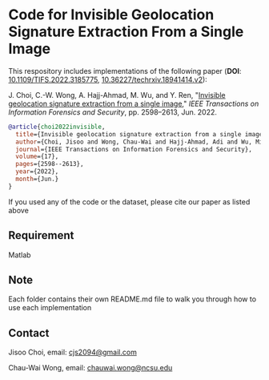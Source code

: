 # Code for Invisible Geolocation Signature Extraction From a Single Image

This respository includes implementations of the following paper (**DOI**: [10.1109/TIFS.2022.3185775](https://doi.org/10.1109/TIFS.2022.3185775), [10.36227/techrxiv.18941414.v2](https://doi.org/10.36227/techrxiv.18941414.v2)):

J. Choi, C.-W. Wong, A. Hajj-Ahmad, M. Wu, and Y. Ren, "[Invisible geolocation signature extraction from a single image](https://ieeexplore.ieee.org/document/9804874)," *IEEE Transactions on Information Forensics and Security*, pp. 2598–2613, Jun. 2022.

```bibtex
@article{choi2022invisible,
  title={Invisible geolocation signature extraction from a single image},
  author={Choi, Jisoo and Wong, Chau-Wai and Hajj-Ahmad, Adi and Wu, Min and Ren, Yanpin},
  journal={IEEE Transactions on Information Forensics and Security},
  volume={17},
  pages={2598--2613},
  year={2022},
  month={Jun.}
}
```


If you used any of the code or the dataset, please cite our paper as listed above


## Requirement
Matlab


## Note
Each folder contains their own README.md file to walk you through how to use each implementation


## Contact
Jisoo Choi, email: [cjs2094@gmail.com](cjs2094@gmail.com)

Chau-Wai Wong, email: [chauwai.wong@ncsu.edu](chauwai.wong@ncsu.edu)
